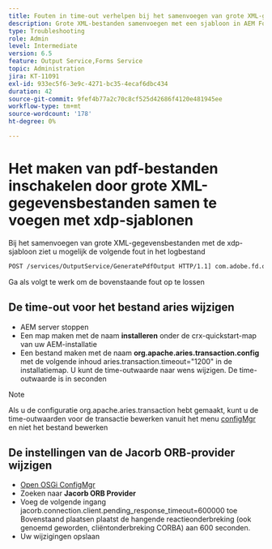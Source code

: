 ```yaml
---
title: Fouten in time-out verhelpen bij het samenvoegen van grote XML-gegevensbestanden met de XDP-sjabloon
description: Grote XML-bestanden samenvoegen met een sjabloon in AEM Forms
type: Troubleshooting
role: Admin
level: Intermediate
version: 6.5
feature: Output Service,Forms Service
topic: Administration
jira: KT-11091
exl-id: 933ec5f6-3e9c-4271-bc35-4ecaf6dbc434
duration: 42
source-git-commit: 9fef4b77a2c70c8cf525d42686f4120e481945ee
workflow-type: tm+mt
source-wordcount: '178'
ht-degree: 0%

---
```


# Het maken van pdf-bestanden inschakelen door grote XML-gegevensbestanden samen te voegen met xdp-sjablonen

Bij het samenvoegen van grote XML-gegevensbestanden met de xdp-sjabloon ziet u mogelijk de volgende fout in het logbestand

```txt
POST /services/OutputService/GeneratePdfOutput HTTP/1.1] com.adobe.fd.output.internal.exception.OutputServiceException AEM_OUT_001_003:Unexpected Exception: client timeout reached org.omg.CORBA.TIMEOUT: client timeout reached
```

Ga als volgt te werk om de bovenstaande fout op te lossen

## De time-out voor het bestand aries wijzigen

* AEM server stoppen
* Een map maken met de naam **installeren** onder de crx-quickstart-map van uw AEM-installatie
* Een bestand maken met de naam **org.apache.aries.transaction.config** met de volgende inhoud aries.transaction.timeout=&quot;1200&quot; in de installatiemap. U kunt de time-outwaarde naar wens wijzigen. De time-outwaarde is in seconden

>[!NOTE]
> Als u de configuratie org.apache.aries.transaction hebt gemaakt, kunt u de time-outwaarden voor de transactie bewerken vanuit het menu [configMgr](http://localhost:4502/system/console/configMgr) en niet het bestand bewerken


## De instellingen van de Jacorb ORB-provider wijzigen

* [Open OSGi ConfigMgr](http://localhost:4502/system/console/configMgr)
* Zoeken naar **Jacorb ORB Provider**
* Voeg de volgende ingang jacorb.connection.client.pending_response_timeout=600000 toe Bovenstaand plaatsen plaatst de hangende reactieonderbreking (ook genoemd geworden, cliëntonderbreking CORBA) aan 600 seconden.
* Uw wijzigingen opslaan
